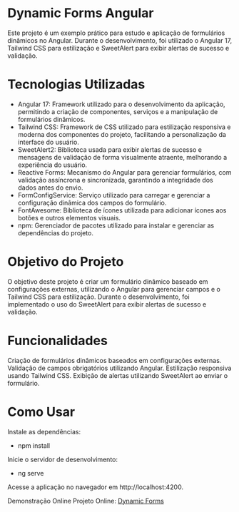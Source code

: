 # Dynamic Forms Angular
Este projeto é um exemplo prático para estudo e aplicação de formulários dinâmicos no Angular. Durante o desenvolvimento, foi utilizado o Angular 17, Tailwind CSS para estilização e SweetAlert para exibir alertas de sucesso e validação.

# Tecnologias Utilizadas
- Angular 17: Framework utilizado para o desenvolvimento da aplicação, permitindo a criação de componentes, serviços e a manipulação de formulários dinâmicos.
- Tailwind CSS: Framework de CSS utilizado para estilização responsiva e moderna dos componentes do projeto, facilitando a personalização da interface do usuário.
- SweetAlert2: Biblioteca usada para exibir alertas de sucesso e mensagens de validação de forma visualmente atraente, melhorando a experiência do usuário.
- Reactive Forms: Mecanismo do Angular para gerenciar formulários, com validação assíncrona e sincronizada, garantindo a integridade dos dados antes do envio.
- FormConfigService: Serviço utilizado para carregar e gerenciar a configuração dinâmica dos campos do formulário.
- FontAwesome: Biblioteca de ícones utilizada para adicionar ícones aos botões e outros elementos visuais.
- npm: Gerenciador de pacotes utilizado para instalar e gerenciar as dependências do projeto.

# Objetivo do Projeto
O objetivo deste projeto é criar um formulário dinâmico baseado em configurações externas, utilizando o Angular para gerenciar campos e o Tailwind CSS para estilização. Durante o desenvolvimento, foi implementado o uso do SweetAlert para exibir alertas de sucesso e validação.

# Funcionalidades
Criação de formulários dinâmicos baseados em configurações externas.
Validação de campos obrigatórios utilizando Angular.
Estilização responsiva usando Tailwind CSS.
Exibição de alertas utilizando SweetAlert ao enviar o formulário.

# Como Usar
Instale as dependências:
- npm install

Inicie o servidor de desenvolvimento:
- ng serve
  
Acesse a aplicação no navegador em http://localhost:4200.

Demonstração Online
Projeto Online: [Dynamic Forms](https://dynamic-forms-git-master-keyllas-projects.vercel.app)
